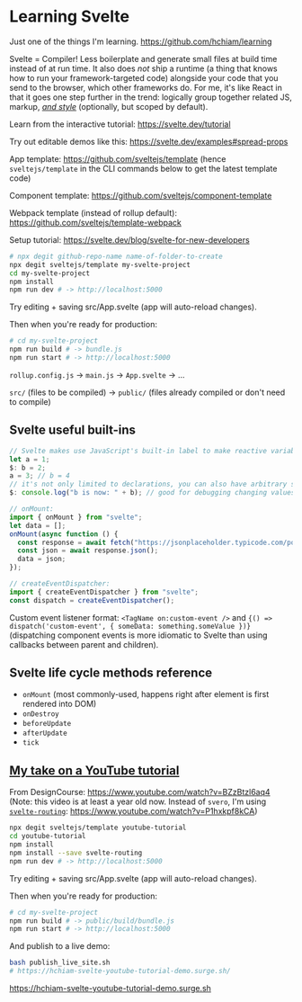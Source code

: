 # Learning Svelte

Just one of the things I'm learning. <https://github.com/hchiam/learning>

Svelte = Compiler! Less boilerplate and generate small files at build time instead of at run time. It also does _*not*_ ship a runtime (a thing that knows how to run your framework-targeted code) alongside your code that you send to the browser, which other frameworks do. For me, it's like React in that it goes one step further in the trend: logically group together related JS, markup, [_and style_](https://css-tricks.com/what-i-like-about-writing-styles-with-svelte) (optionally, but scoped by default).

Learn from the interactive tutorial: <https://svelte.dev/tutorial>

Try out editable demos like this: <https://svelte.dev/examples#spread-props>

App template: <https://github.com/sveltejs/template> (hence `sveltejs/template` in the CLI commands below to get the latest template code)

Component template: <https://github.com/sveltejs/component-template>

Webpack template (instead of rollup default): <https://github.com/sveltejs/template-webpack>

Setup tutorial: <https://svelte.dev/blog/svelte-for-new-developers>

```bash
# npx degit github-repo-name name-of-folder-to-create
npx degit sveltejs/template my-svelte-project
cd my-svelte-project
npm install
npm run dev # -> http://localhost:5000
```

Try editing + saving src/App.svelte (app will auto-reload changes).

Then when you're ready for production:

```bash
# cd my-svelte-project
npm run build # -> bundle.js
npm run start # -> http://localhost:5000
```

`rollup.config.js` -> `main.js` -> `App.svelte` -> ...

`src/` (files to be compiled) -> `public/` (files already compiled or don't need to compile)

## Svelte useful built-ins

```js
// Svelte makes use JavaScript's built-in label to make reactive variables and function calls:
let a = 1;
$: b = 2;
a = 3; // b = 4
// it's not only limited to declarations, you can also have arbitrary statements:
$: console.log("b is now: " + b); // good for debugging changing values
```

```js
// onMount:
import { onMount } from "svelte";
let data = [];
onMount(async function () {
  const response = await fetch("https://jsonplaceholder.typicode.com/posts");
  const json = await response.json();
  data = json;
});
```

```js
// createEventDispatcher:
import { createEventDispatcher } from "svelte";
const dispatch = createEventDispatcher();
```

Custom event listener format: `<TagName on:custom-event />` and `{() => dispatch('custom-event', { someData: something.someValue })}` (dispatching component events is more idiomatic to Svelte than using callbacks between parent and children).

## Svelte life cycle methods reference

- `onMount` (most commonly-used, happens right after element is first rendered into DOM)
- `onDestroy`
- `beforeUpdate`
- `afterUpdate`
- `tick`

## [My take on a YouTube tutorial](https://github.com/hchiam/learning-svelte/tree/master/youtube-tutorial)

From DesignCourse: <https://www.youtube.com/watch?v=BZzBtzl6aq4> (Note: this video is at least a year old now. Instead of `svero`, I'm using [`svelte-routing`](https://github.com/EmilTholin/svelte-routing): <https://www.youtube.com/watch?v=P1hxkpf8kCA>)

```bash
npx degit sveltejs/template youtube-tutorial
cd youtube-tutorial
npm install
npm install --save svelte-routing
npm run dev # -> http://localhost:5000
```

Try editing + saving src/App.svelte (app will auto-reload changes).

Then when you're ready for production:

```bash
# cd my-svelte-project
npm run build # -> public/build/bundle.js
npm run start # -> http://localhost:5000
```

And publish to a live demo:

```bash
bash publish_live_site.sh
# https://hchiam-svelte-youtube-tutorial-demo.surge.sh/
```

<https://hchiam-svelte-youtube-tutorial-demo.surge.sh>
